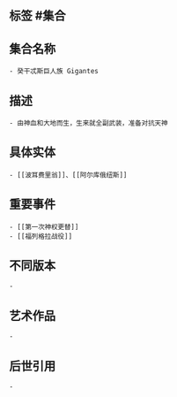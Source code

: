 ## 标签  #集合
## 集合名称
	- 癸干忒斯巨人族 Gigantes
## 描述
	- 由神血和大地而生，生来就全副武装，准备对抗天神
## 具体实体
	- [[波耳费里翁]]、[[阿尔库俄纽斯]]
## 重要事件
	- [[第一次神权更替]]
	- [[福列格拉战役]]
## 不同版本
	-
## 艺术作品
	-
## 后世引用
	-
